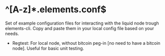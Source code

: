 # ^[A-z]*.elements.conf$
Set of example configuration files for interacting with the liquid node trough elements-cli.
Copy and paste them in your local config file based on your needs.
- Regtest: For local node, without bitcoin peg-in [no need to have a bitcoin node]. Useful for basic unit testing.
